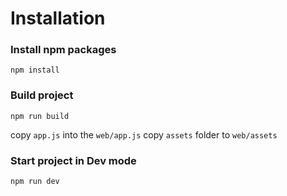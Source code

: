# Installation 


### Install npm packages

`npm install`


### Build project 

`npm run build`

copy `app.js` into the `web/app.js`
copy `assets` folder to `web/assets`


### Start project in Dev mode

`npm run dev`